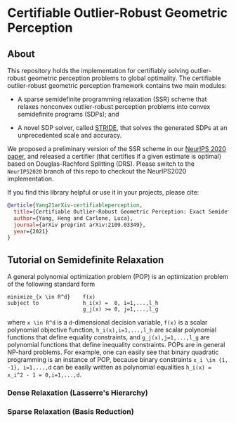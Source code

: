 # Certifiable Outlier-Robust Geometric Perception

## About
This repository holds the implementation for certifiably solving outlier-robust geometric perception problems to global optimality. The certifiable outlier-robust geometric perception framework contains two main modules:

- A sparse semidefinite programming relaxation (SSR) scheme that relaxes nonconvex outlier-robust perception problems into convex semidefinite programs (SDPs); and

- A novel SDP solver, called [STRIDE](https://github.com/MIT-SPARK/STRIDE), that solves the generated SDPs at an unprecedented scale and accuracy.

We proposed a preliminary version of the SSR scheme in our [NeurIPS 2020 paper](https://arxiv.org/abs/2006.06769), and released a certifier (that certifies if a given estimate is optimal) based on Douglas-Rachford Splitting (DRS). Please switch to the `NeurIPS2020` branch of this repo to checkout the NeurIPS2020 implementation.

If you find this library helpful or use it in your projects, please cite:
```bibtex
@article{Yang21arXiv-certifiableperception,
  title={Certifiable Outlier-Robust Geometric Perception: Exact Semidefinite Relaxations and Scalable Global Optimization},
  author={Yang, Heng and Carlone, Luca},
  journal={arXiv preprint arXiv:2109.03349},
  year={2021}
}
```

## Tutorial on Semidefinite Relaxation
A general polynomial optimization problem (POP) is an optimization problem of the following standard form
```
minimize_{x \in R^d}    f(x)
subject to              h_i(x) =  0, i=1,...,l_h
                        g_j(x) >= 0, j=1,...,l_g
```
where `x \in R^d` is a `d`-dimensional decision variable, `f(x)` is a scalar polynomial objective function, `h_i(x),i=1,...,l_h` are scalar polynomial functions that define equality constraints, and `g_j(x),j=1,...,l_g` are polynomial functions that define inequality constraints. POPs are in general NP-hard problems. For example, one can easily see that binary quadratic programming is an instance of POP, because binary constraints `x_i \in {1, -1}, i=1,...,d` can be easily written as polynomial equalities `h_i(x) = x_i^2 - 1 = 0,i=1,...,d`. 

### Dense Relaxation (Lasserre's Hierarchy)

### Sparse Relaxation (Basis Reduction)
